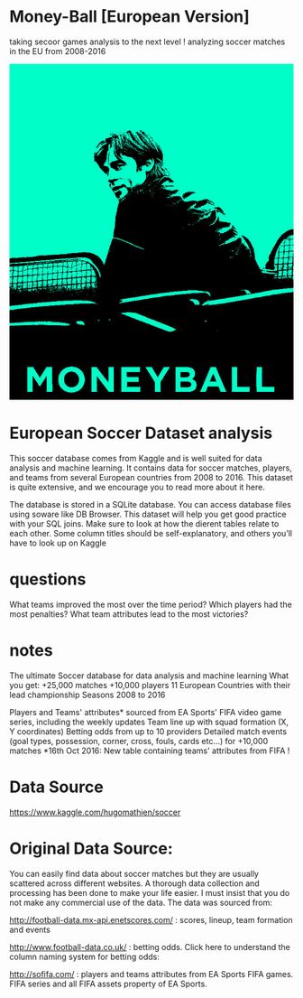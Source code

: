 # Money-Ball [European Version]
taking secoor games analysis to the next level !
analyzing soccer matches in the EU from 2008-2016 

<img src="/images/movie-poster.jpg">

# European Soccer Dataset analysis
This soccer database comes from Kaggle and is well suited for data analysis and machine learning. It contains data for soccer matches, players, and teams from several European countries from 2008 to 2016. This dataset is quite extensive, and we encourage you to read more about it here.

The database is stored in a SQLite database. You can access database files using soware like DB Browser.
This dataset will help you get good practice with your SQL joins. Make sure to look at how the dierent tables relate to each other.
Some column titles should be self-explanatory, and others you’ll have to look up on Kaggle

# questions
What teams improved the most over the time period?
Which players had the most penalties?
What team attributes lead to the most victories?


# notes
The ultimate Soccer database for data analysis and machine learning What you get:
+25,000 matches
+10,000 players
11 European Countries with their lead championship
Seasons 2008 to 2016

Players and Teams' attributes* sourced from EA Sports' FIFA video game series, including the weekly updates
Team line up with squad formation (X, Y coordinates)
Betting odds from up to 10 providers
Detailed match events (goal types, possession, corner, cross, fouls, cards etc…) for +10,000 matches
*16th Oct 2016: New table containing teams' attributes from FIFA !

# Data Source
https://www.kaggle.com/hugomathien/soccer

# Original Data Source:

You can easily find data about soccer matches but they are usually scattered across different websites. A thorough data collection and processing has been done to make your life easier. I must insist that you do not make any commercial use of the data. The data was sourced from:

http://football-data.mx-api.enetscores.com/ : scores, lineup, team formation and events

http://www.football-data.co.uk/ : betting odds. Click here to understand the column naming system for betting odds:

http://sofifa.com/ : players and teams attributes from EA Sports FIFA games. FIFA series and all FIFA assets property of EA Sports.
